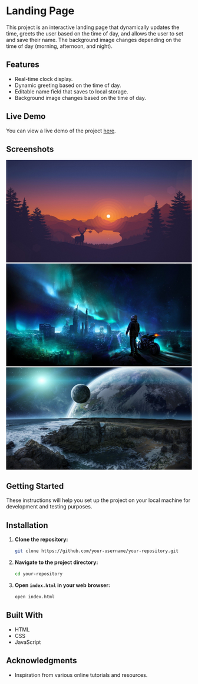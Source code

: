 # Landing Page

This project is an interactive landing page that dynamically updates the time, greets the user based on the time of day, and allows the user to set and save their name. The background image changes depending on the time of day (morning, afternoon, and night).

## Features

- Real-time clock display.
- Dynamic greeting based on the time of day.
- Editable name field that saves to local storage.
- Background image changes based on the time of day.

## Live Demo

You can view a live demo of the project [here](https://your-username.github.io/your-repository).

## Screenshots

![Morning](Images/MorningImage.jpg)
![Afternoon](Images/AfternoonImage.jpg)
![Night](Images/NightImage.jpg)

## Getting Started

These instructions will help you set up the project on your local machine for development and testing purposes.

## Installation

1. **Clone the repository:**
    ```sh
    git clone https://github.com/your-username/your-repository.git
    ```

2. **Navigate to the project directory:**
    ```sh
    cd your-repository
    ```

3. **Open `index.html` in your web browser:**
    ```sh
    open index.html
    ```
## Built With

- HTML
- CSS
- JavaScript

## Acknowledgments

- Inspiration from various online tutorials and resources.